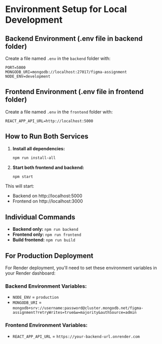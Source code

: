 # Environment Setup for Local Development

## Backend Environment (.env file in backend folder)

Create a file named `.env` in the `backend` folder with:

```env
PORT=5000
MONGODB_URI=mongodb://localhost:27017/figma-assignment
NODE_ENV=development
```

## Frontend Environment (.env file in frontend folder)

Create a file named `.env` in the `frontend` folder with:

```env
REACT_APP_API_URL=http://localhost:5000
```

## How to Run Both Services

1. **Install all dependencies:**
   ```bash
   npm run install-all
   ```

2. **Start both frontend and backend:**
   ```bash
   npm start
   ```

This will start:
- Backend on http://localhost:5000
- Frontend on http://localhost:3000

## Individual Commands

- **Backend only:** `npm run backend`
- **Frontend only:** `npm run frontend`
- **Build frontend:** `npm run build`

## For Production Deployment

For Render deployment, you'll need to set these environment variables in your Render dashboard:

### Backend Environment Variables:
- `NODE_ENV` = `production`
- `MONGODB_URI` = `mongodb+srv://username:password@cluster.mongodb.net/figma-assignment?retryWrites=true&w=majority&authSource=admin`

### Frontend Environment Variables:
- `REACT_APP_API_URL` = `https://your-backend-url.onrender.com`
